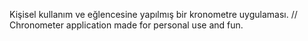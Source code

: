 Kişisel kullanım ve eğlencesine yapılmış bir kronometre uygulaması. 
//
Chronometer application made for personal use and fun.
